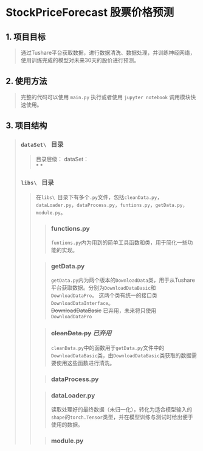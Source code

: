 # **StockPriceForecast 股票价格预测**
## **1. 项目目标**
>    通过Tushare平台获取数据，进行数据清洗、数据处理，并训练神经网络，使用训练完成的模型对未来30天的股价进行预测。
## **2. 使用方法**
>   完整的代码可以使用 `main.py` 执行或者使用 `jupyter notebook` 调用模块快速使用。
## **3. 项目结构**
> ### **`dataSet\ ` 目录**
> >目录层级：
> >dataSet：  
> >     * 
> >     *
> >
> ### **`libs\ ` 目录**
> >在`libs\ `目录下有多个`.py`文件，包括`cleanData.py`，`dataLoader.py`，`dataProcess.py`，`funtions.py`，`getData.py`，
> >`module.py`。
> > >### functions.py  
> > >`funtions.py`内为用到的简单工具函数和类，用于简化一些功能的实现。
> >
> > >### getData.py
> > >`getData.py`内为两个版本的`DownloadData`类，用于从Tushare平台获取数据。分别为`DownloadDataBasic`和`DownloadDataPro`。
> > >这两个类有统一的接口类`DownloadDataInterface`。   
> > > ~~DownloadDataBasic~~ 已弃用，未来将只使用 `DownloadDataPro`  
> >
> > >### ~~cleanData.py~~   ***已弃用***
> > >`cleanData.py`中的函数用于`getData.py`文件中的`DownloadDataBasic`类，由`DownloadDataBasic`类获取的数据需要使用这些函数进行清洗。
> >
> > >### dataProcess.py
> > >
> >
> > >### dataLoader.py
> > >读取处理好的最终数据（未归一化），转化为适合模型输入的`shape`的`torch.Tensor`类型，并在模型训练与测试时给出便于使用的数据。
> >
> > >### module.py
> > >

